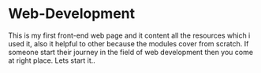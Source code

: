 # Web-Development
This is my first front-end web page and it content all the resources which i used it, also it helpful to other because the modules cover from scratch. If someone start their journey in the field of web development then  you come at right place. Lets start it..
